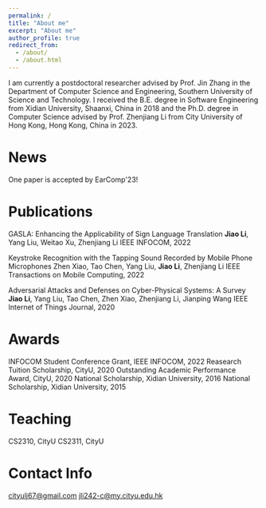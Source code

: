 ```yaml
---
permalink: /
title: "About me"
excerpt: "About me"
author_profile: true
redirect_from: 
  - /about/
  - /about.html
---
```


I am currently a postdoctoral researcher advised by Prof. Jin Zhang in the Department of Computer Science and Engineering, Southern University of Science and Technology. I received the B.E. degree in Software Engineering from Xidian University, Shaanxi, China in 2018 and the Ph.D. degree in Computer Science advised by Prof. Zhenjiang Li from City University of Hong Kong, Hong Kong, China in 2023.

News
======
One paper is accepted by EarComp'23!

Publications
======
GASLA: Enhancing the Applicability of Sign Language Translation
**Jiao Li**, Yang Liu, Weitao Xu, Zhenjiang Li
IEEE INFOCOM, 2022

Keystroke Recognition with the Tapping Sound Recorded by Mobile Phone Microphones
Zhen Xiao, Tao Chen, Yang Liu, **Jiao Li**, Zhenjiang Li
IEEE Transactions on Mobile Computing, 2022

Adversarial Attacks and Defenses on Cyber-Physical Systems: A Survey
**Jiao Li**, Yang Liu, Tao Chen, Zhen Xiao, Zhenjiang Li, Jianping Wang
IEEE Internet of Things Journal, 2020


Awards
======
INFOCOM Student Conference Grant, IEEE INFOCOM, 2022
Reasearch Tuition Scholarship, CityU, 2020
Outstanding Academic Performance Award, CityU, 2020
National Scholarship, Xidian University, 2016
National Scholarship, Xidian University, 2015


Teaching
======
CS2310, CityU
CS2311, CityU


Contact Info
======
cityulj67@gmail.com
jli242-c@my.cityu.edu.hk



